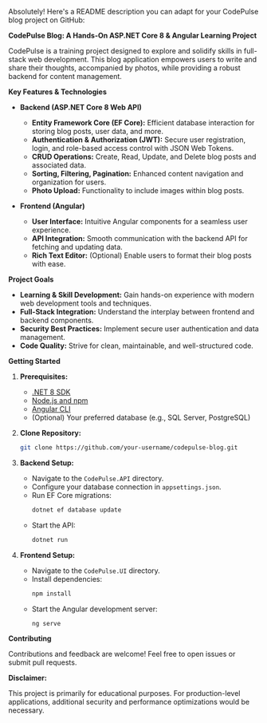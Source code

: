 Absolutely! Here's a README description you can adapt for your CodePulse blog project on GitHub:

**CodePulse Blog: A Hands-On ASP.NET Core 8 & Angular Learning Project**

CodePulse is a training project designed to explore and solidify skills in full-stack web development. This blog application empowers users to write and share their thoughts, accompanied by photos, while providing a robust backend for content management.

**Key Features & Technologies**

* **Backend (ASP.NET Core 8 Web API)**
    * **Entity Framework Core (EF Core):** Efficient database interaction for storing blog posts, user data, and more.
    * **Authentication & Authorization (JWT):** Secure user registration, login, and role-based access control with JSON Web Tokens.
    * **CRUD Operations:** Create, Read, Update, and Delete blog posts and associated data.
    * **Sorting, Filtering, Pagination:** Enhanced content navigation and organization for users.
    * **Photo Upload:**  Functionality to include images within blog posts.

* **Frontend (Angular)**
    * **User Interface:**  Intuitive Angular components for a seamless user experience.
    * **API Integration:** Smooth communication with the backend API for fetching and updating data.
    * **Rich Text Editor:**  (Optional) Enable users to format their blog posts with ease.

**Project Goals**

* **Learning & Skill Development:**  Gain hands-on experience with modern web development tools and techniques.
* **Full-Stack Integration:** Understand the interplay between frontend and backend components.
* **Security Best Practices:**  Implement secure user authentication and data management.
* **Code Quality:**  Strive for clean, maintainable, and well-structured code.

**Getting Started**

1. **Prerequisites:**
   * [.NET 8 SDK](https://dotnet.microsoft.com/download)
   * [Node.js and npm](https://nodejs.org/)
   * [Angular CLI](https://angular.io/cli)
   * (Optional) Your preferred database (e.g., SQL Server, PostgreSQL)

2. **Clone Repository:**
   ```bash
   git clone https://github.com/your-username/codepulse-blog.git
   ```

3. **Backend Setup:**
   * Navigate to the `CodePulse.API` directory.
   * Configure your database connection in `appsettings.json`.
   * Run EF Core migrations:
      ```bash
      dotnet ef database update
      ```
   * Start the API:
      ```bash
      dotnet run
      ```

4. **Frontend Setup:**
   * Navigate to the `CodePulse.UI` directory.
   * Install dependencies:
      ```bash
      npm install
      ```
   * Start the Angular development server:
      ```bash
      ng serve
      ```

**Contributing**

Contributions and feedback are welcome! Feel free to open issues or submit pull requests.


**Disclaimer:**

This project is primarily for educational purposes. For production-level applications, additional security and performance optimizations would be necessary.

